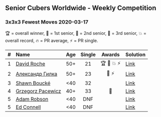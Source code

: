 ## Senior Cubers Worldwide - Weekly Competition
### 3x3x3 Fewest Moves 2020-03-17

🏆 = overall winner, 🥇 = 1st senior, 🥈 = 2nd senior, 🥉 = 3rd senior, 💥 = overall record, 🔥 = PR average, ⚡ = PR single.

| # | Name | Age | Single | Awards | Solution |
| :--: | :-- | :--: | :--: | :--: | :-- |
| 1 | [<span style="white-space: nowrap">David Roche</span>](../../persons/david_roche/333fm.md) | 50+ | 21 | <span style="white-space: nowrap">🏆 🥇 💥 ⚡</span> | [Link](https://www.facebook.com/events/210706923625115/permalink/211706620191812/) |
| 2 | [<span style="white-space: nowrap">Александр Гилка</span>](../../persons/александр_гилка/333fm.md) | 50+ | 23 | <span style="white-space: nowrap">🥈 ⚡</span> | [Link](https://www.facebook.com/events/210706923625115/permalink/210837883612019/) |
| 3 | [<span style="white-space: nowrap">Shawn Boucké</span>](../../persons/shawn_boucke/333fm.md) | <40 | 32 |  | [Link](https://www.facebook.com/events/210706923625115/permalink/211886366840504/) |
| 4 | [<span style="white-space: nowrap">Grzegorz Pacewicz</span>](../../persons/grzegorz_pacewicz/333fm.md) | 40+ | 33 | 🥉 | [Link](https://www.facebook.com/events/210706923625115/permalink/210846356944505/) |
| 5 | [<span style="white-space: nowrap">Adam Robson</span>](../../persons/adam_robson/333fm.md) | <40 | DNF |  | [Link](https://www.facebook.com/events/210706923625115/permalink/212164103479397/) |
| 5 | [<span style="white-space: nowrap">Ed Connell</span>](../../persons/ed_connell/333fm.md) | <40 | DNF |  | [Link](https://www.facebook.com/events/210706923625115/permalink/213821129980361/) |

<!-- Global site tag (gtag.js) - Google Analytics -->
<script async src="https://www.googletagmanager.com/gtag/js?id=UA-86348435-3"></script>
<script>window.dataLayer = window.dataLayer || []; function gtag() {dataLayer.push(arguments);} gtag('js', new Date()); gtag('config', 'UA-86348435-3');</script>
